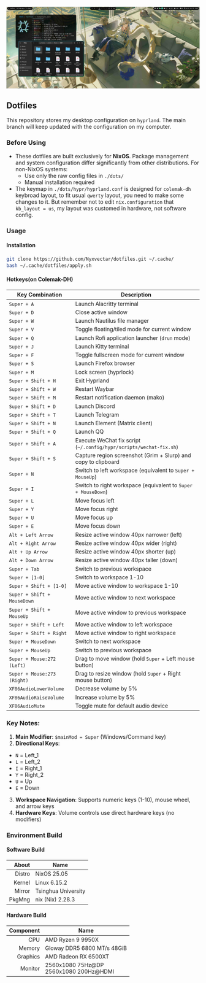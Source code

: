 ![Preview](https://github.com/Nyxvectar/media/blob/main/dotfiles/dotfiles_preview.jpg)

## Dotfiles
This repository stores my desktop configuration on `hyprland`. The main branch will keep updated with the configuration on my computer.

### Before Using
- These dotfiles are built exclusively for **NixOS**. Package management and system configuration differ significantly from other distributions. For non-NixOS systems:
   - Use only the raw config files in `./dots/`
   - Manual installation required
- The keymap in `./dots/hypr/hyprland.conf` is designed for `colemak-dh` keybroad layout, to fit usual `qwerty` layout, you need to make some changes to it. But remember not to edit `nix.configuration` that `kb_layout = us`, my layout was customed in hardware, not software config.

### Usage
#### Installation
```bash
git clone https://github.com/Nyxvectar/dotfiles.git ~/.cache/
bash ~/.cache/dotfiles/apply.sh
```

#### Hotkeys(on Colemak-DH)
| Key Combination             | Description                                                                 |
|-----------------------------|-----------------------------------------------------------------------------|
| `Super + A`                 | Launch Alacritty terminal                                                   |
| `Super + D`                 | Close active window                                                         |
| `Super + W`                 | Launch Nautilus file manager                                                |
| `Super + V`                 | Toggle floating/tiled mode for current window                               |
| `Super + Q`                 | Launch Rofi application launcher (`drun` mode)                              |
| `Super + J`                 | Launch Kitty terminal                                                       |
| `Super + F`                 | Toggle fullscreen mode for current window                                   |
| `Super + S`                 | Launch Firefox browser                                                      |
| `Super + M`                 | Lock screen (hyprlock)                                                      |
| `Super + Shift + H`         | Exit Hyprland                                                               |
| `Super + Shift + W`         | Restart Waybar                                                              |
| `Super + Shift + M`         | Restart notification daemon (mako)                                          |
| `Super + Shift + D`         | Launch Discord                                                              |
| `Super + Shift + T`         | Launch Telegram                                                             |
| `Super + Shift + N`         | Launch Element (Matrix client)                                              |
| `Super + Shift + Q`         | Launch QQ                                                                   |
| `Super + Shift + A`         | Execute WeChat fix script (`~/.config/hypr/scripts/wechat-fix.sh`)          |
| `Super + Shift + S`         | Capture region screenshot (Grim + Slurp) and copy to clipboard              |
| `Super + N`                 | Switch to left workspace (equivalent to `Super + MouseUp`)                  |
| `Super + I`                 | Switch to right workspace (equivalent to `Super + MouseDown`)               |
| `Super + L`                 | Move focus left                                                             |
| `Super + Y`                 | Move focus right                                                            |
| `Super + U`                 | Move focus up                                                               |
| `Super + E`                 | Move focus down                                                             |
| `Alt + Left Arrow`          | Resize active window 40px narrower (left)                                   |
| `Alt + Right Arrow`         | Resize active window 40px wider (right)                                     |
| `Alt + Up Arrow`            | Resize active window 40px shorter (up)                                      |
| `Alt + Down Arrow`          | Resize active window 40px taller (down)                                     |
| `Super + Tab`               | Switch to previous workspace                                                |
| `Super + [1-0]`             | Switch to workspace 1-10                                                    |
| `Super + Shift + [1-0]`     | Move active window to workspace 1-10                                        |
| `Super + Shift + MouseDown` | Move active window to next workspace                                        |
| `Super + Shift + MouseUp`   | Move active window to previous workspace                                    |
| `Super + Shift + Left`      | Move active window to left workspace                                        |
| `Super + Shift + Right`     | Move active window to right workspace                                       |
| `Super + MouseDown`         | Switch to next workspace                                                    |
| `Super + MouseUp`           | Switch to previous workspace                                                |
| `Super + Mouse:272 (Left)`  | Drag to move window (hold `Super` + Left mouse button)                      |
| `Super + Mouse:273 (Right)` | Drag to resize window (hold `Super` + Right mouse button)                   |
| `XF86AudioLowerVolume`      | Decrease volume by 5%                                                       |
| `XF86AudioRaiseVolume`      | Increase volume by 5%                                                       |
| `XF86AudioMute`             | Toggle mute for default audio device                                        |

### Key Notes:
1. **Main Modifier**: `$mainMod = Super` (Windows/Command key)
2. **Directional Keys**:
  - `N` = Left_1
  - `L` = Left_2
  - `I` = Right_1
  - `Y` = Right_2
  - `U` = Up
  - `E` = Down
3. **Workspace Navigation**: Supports numeric keys (1-10), mouse wheel, and arrow keys
4. **Hardware Keys**: Volume controls use direct hardware keys (no modifiers)

### Environment Build
#### Software Build
| About | Name                |
| --------: |---------------------|
| Distro | NixOS 25.05         |
| Kernel | Linux 6.15.2        |
| Mirror | Tsinghua University |
| PkgMng | nix (Nix) 2.28.3    |

#### Hardware Build
| Component | Name                                         |
| --------: |----------------------------------------------|
| CPU | AMD Ryzen 9 9950X                            |
| Memory | Gloway DDR5 6800 MT/s 48GiB                  |
| Graphics | AMD Radeon RX 6500XT                         |
| Monitor | 2560x1080 75Hz@DP <br/> 2560x1080 200Hz@HDMI |